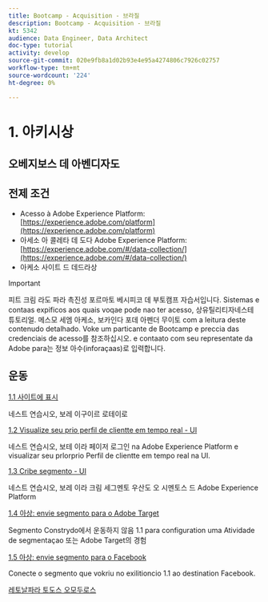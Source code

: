 ```yaml
---
title: Bootcamp - Acquisition - 브라질
description: Bootcamp - Acquisition - 브라질
kt: 5342
audience: Data Engineer, Data Architect
doc-type: tutorial
activity: develop
source-git-commit: 020e9fb8a1d02b93e4e95a4274806c7926c02757
workflow-type: tm+mt
source-wordcount: '224'
ht-degree: 0%

---
```


# 1. 아키시상

## 오베지보스 데 아벤디자도

## 전제 조건

- Acesso à Adobe Experience Platform: [https://experience.adobe.com/platform](https://experience.adobe.com/platform)
- 아세소 아 콜레타 데 도다 Adobe Experience Platform: [https://experience.adobe.com/#/data-collection/](https://experience.adobe.com/#/data-collection/)
- 아케소 사이트 드 데드라상

>[!IMPORTANT]
>
>피트 크림 라도 파라 촉진성 포르마토 베시피코 데 부토캠프 자습서입니다. Sistemas e contaas expificos aos quais voqae pode nao ter acesso, 상유틸리티자네스테 튜토리얼. 메스모 세엠 아케소, 보카인다 포데 아펜더 무이토 com a leitura deste contenudo detalhado. Voke um particante de Bootcamp e preccia das credenciais de acesso를 참조하십시오. e contaato com seu representate da Adobe para는 정보 아수(inforaçaas)로 입력합니다.

## 운동

[1.1 사이트에 표시](./ex1.md)

네스트 연습시오, 보레 이구이르 로테이로

[1.2 Visualize seu prio perfil de clientte em tempo real - UI](./ex2.md)

네스트 연습시오, 보테 이라 페이저 로그인 na Adobe Experience Platform e visualizar seu prlorprio Perfil de clientte em tempo real na UI.

[1.3 Cribe segmento - UI](./ex3.md)

네스트 연습시오, 보레 이라 크림 세그멘토 우산도 오 시멘토스 드 Adobe Experience Platform

[1.4 아상: envie segmento para o Adobe Target](./ex4.md)

Segmento Constrydo에서 운동하지 않음 1.1 para configuration uma Atividade de segmentaçao 또는 Adobe Target의 경험

[1.5 아상: envie segmento para o Facebook](./ex5.md)

Conecte o segmento que vokriu no exilitioncio 1.1 ao destination Facebook.

[레토날파라 토도스 오모두로스](../../overview.md)
